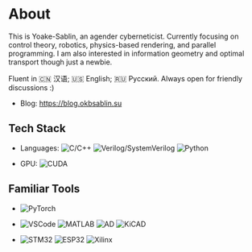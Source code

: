 # About

This is Yoake-Sablin, an agender cyberneticist. Currently focusing on control theory, robotics, physics-based rendering, and parallel programming. I am also interested in information geometry and optimal transport though just a newbie. 

Fluent in 🇨🇳 汉语; 🇺🇸 English; 🇷🇺 Русский. Always open for friendly discussions :)

- Blog: https://blog.okbsablin.su

## Tech Stack

* Languages: ![C/C++](https://img.shields.io/badge/-C/C++-white?style=flat-square&logo=c) 
![Verilog/SystemVerilog](https://img.shields.io/badge/-Verilog/SystemVerilog-white?style=flat-square&logo=V)
![Python](https://img.shields.io/badge/-Python-white?style=flat-square&logo=Python)

* GPU: ![CUDA](https://img.shields.io/badge/CUDA-%2300599C.svg?logo=nvidia&logoColor=green)
## Familiar Tools

* ![PyTorch](https://img.shields.io/badge/-PyTorch-grey?style=flat-square&logo=PyTorch)
* ![VSCode](https://img.shields.io/badge/-VS%20Code-007ACC?style=flat-square&logo=visual-studio-code)
![MATLAB](https://img.shields.io/badge/-MATLAB-blue?style=flat-square&logo=Matrix)
![AD](https://img.shields.io/badge/-Altium%20Designer-24292E?style=flat-square&logo=Altium%20Designer)
![KiCAD](https://img.shields.io/badge/-KiCad-6C0101?style=flat-square&logo=KiCad)


* ![STM32](https://img.shields.io/badge/-STM32-03234B?style=flat-square&logo=STMicroelectronics) 
![ESP32](https://img.shields.io/badge/-ESP32-282423?style=flat-square&logo=Espressif)
![Xilinx](https://img.shields.io/badge/-Xilinx-E01F27?style=flat-square&logo=amd)

